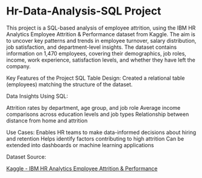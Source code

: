 # Hr-Data-Analysis-SQL Project

This project is a SQL-based analysis of employee attrition, using the IBM HR Analytics Employee Attrition & Performance dataset from Kaggle. The aim is to uncover key patterns and trends in employee turnover, salary distribution, job satisfaction, and department-level insights.
The dataset contains information on 1,470 employees, covering their demographics, job roles, income, work experience, satisfaction levels, and whether they have left the company.

Key Features of the Project
SQL Table Design: Created a relational table (employees) matching the structure of the dataset.

Data Insights Using SQL:

Attrition rates by department, age group, and job role
Average income comparisons across education levels and job types
Relationship between distance from home and attrition

Use Cases:
Enables HR teams to make data-informed decisions about hiring and retention
Helps identify factors contributing to high attrition
Can be extended into dashboards or machine learning applications

Dataset Source:

[Kaggle - IBM HR Analytics Employee Attrition & Performance](https://www.kaggle.com/datasets/pavansubhasht/ibm-hr-analytics-attrition-dataset)

